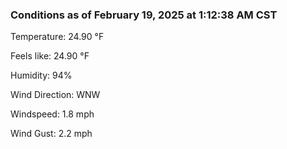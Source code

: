 ### Conditions as of February 19, 2025 at 1:12:38 AM CST 

Temperature: 24.90 &deg;F

Feels like: 24.90 &deg;F

Humidity: 94%

Wind Direction: WNW

Windspeed: 1.8 mph

Wind Gust: 2.2 mph

